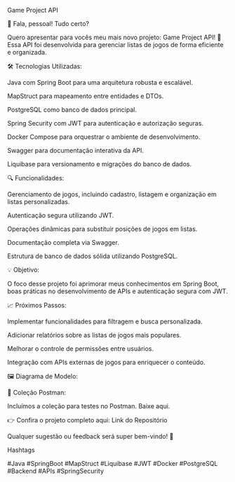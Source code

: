 Game Project API

👋 Fala, pessoal! Tudo certo?

Quero apresentar para vocês meu mais novo projeto: Game Project API!
🚀 Essa API foi desenvolvida para gerenciar listas de jogos de forma eficiente e organizada.

🛠️ Tecnologias Utilizadas:

Java com Spring Boot para uma arquitetura robusta e escalável.

MapStruct para mapeamento entre entidades e DTOs.

PostgreSQL como banco de dados principal.

Spring Security com JWT para autenticação e autorização seguras.

Docker Compose para orquestrar o ambiente de desenvolvimento.

Swagger para documentação interativa da API.

Liquibase para versionamento e migrações do banco de dados.

🔍 Funcionalidades:

Gerenciamento de jogos, incluindo cadastro, listagem e organização em listas personalizadas.

Autenticação segura utilizando JWT.

Operações dinâmicas para substituir posições de jogos em listas.

Documentação completa via Swagger.

Estrutura de banco de dados sólida utilizando PostgreSQL.

💡 Objetivo:

O foco desse projeto foi aprimorar meus conhecimentos em Spring Boot, boas práticas no desenvolvimento de APIs e autenticação segura com JWT.

📈 Próximos Passos:

Implementar funcionalidades para filtragem e busca personalizada.

Adicionar relatórios sobre as listas de jogos mais populares.

Melhorar o controle de permissões entre usuários.

Integração com APIs externas de jogos para enriquecer o conteúdo.

🖼️ Diagrama de Modelo:



📄 Coleção Postman:

Incluímos a coleção para testes no Postman. Baixe aqui.

👉 Confira o projeto completo aqui: Link do Repositório

Qualquer sugestão ou feedback será super bem-vindo! 🙌

Hashtags

#Java #SpringBoot #MapStruct #Liquibase #JWT #Docker #PostgreSQL #Backend #APIs #SpringSecurity

